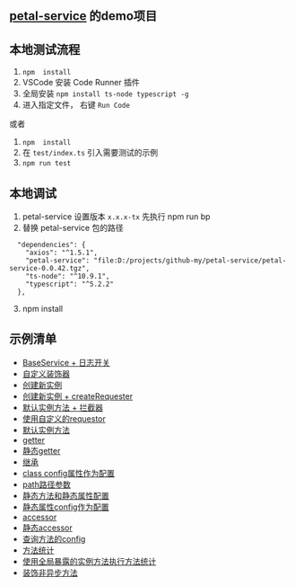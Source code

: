 ## [petal-service](https://github.com/xiangwenhu/petal-service) 的demo项目

## 本地测试流程
1. ```npm  install```
2. VSCode 安装 Code Runner 插件
3. 全局安装 `npm install ts-node typescript -g`
4. 进入指定文件， 右键 `Run Code`   
   
或者   
1. ```npm  install```
2. 在 `test/index.ts` 引入需要测试的示例
3. ```npm run test```

## 本地调试
1. petal-service 设置版本 `x.x.x-tx` 先执行 npm run bp
2. 替换 petal-service 包的路径
```
  "dependencies": {
    "axios": "^1.5.1",
    "petal-service": "file:D:/projects/github-my/petal-service/petal-service-0.0.42.tgz",
    "ts-node": "^10.9.1",
    "typescript": "^5.2.2"
  },
```
3. npm install

## 示例清单
* [BaseService + 日志开关](./test/baseService.ts)
* [自定义装饰器](./test/createDecorator.ts)
* [创建新实例](./test//createInstance.ts)
* [创建新实例 + createRequester ](./test/createInstance-createRequester.ts)
* [默认实例方法 + 拦截器](./test/global-interceptors.ts)
* [使用自定义的requestor](./test/useCustomRequestor.ts)
* [默认实例方法](./test/global.ts)
* [getter](./test/getter.ts)
* [静态getter](./test/getter-static.ts)
* [继承](./test/inherit.ts)
* [class config属性作为配置](./test/instanceConfig.ts)
* [path路径参数](./test/pathUrl.ts)
* [静态方法和静态属性配置](./test/static.ts)
* [静态属性config作为配置](./test/staticConfig.ts)
* [accessor](./test/accessor.ts)
* [静态accessor](./test/accessor-static.ts)
* [查询方法的config](./test/getMethodConfig.ts)
* [方法统计](./test/staticConfig.ts)
* [使用全局暴露的实例方法执行方法统计](./test/global-statistics.ts)
* [装饰非异步方法](./test/noPromiseMethod.ts)
